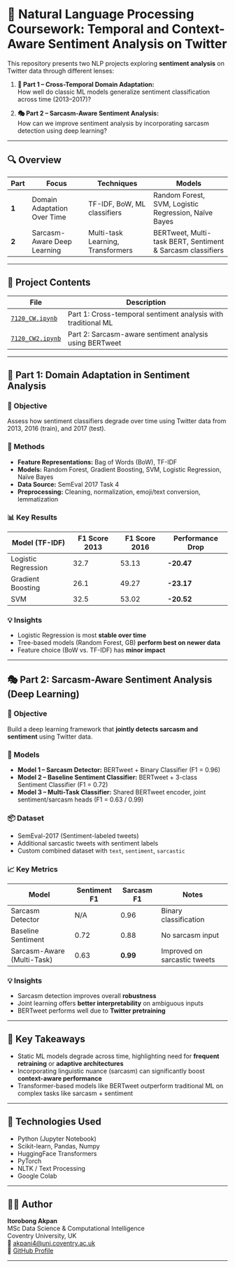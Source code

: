 
# 🧠 Natural Language Processing Coursework: Temporal and Context-Aware Sentiment Analysis on Twitter

This repository presents two NLP projects exploring **sentiment analysis** on Twitter data through different lenses:

1. **📆 Part 1 – Cross-Temporal Domain Adaptation:**  
   How well do classic ML models generalize sentiment classification across time (2013–2017)?

2. **🎭 Part 2 – Sarcasm-Aware Sentiment Analysis:**  
   How can we improve sentiment analysis by incorporating sarcasm detection using deep learning?

---

## 🔍 Overview

| Part | Focus | Techniques | Models |
|------|-------|------------|--------|
| **1** | Domain Adaptation Over Time | TF-IDF, BoW, ML classifiers | Random Forest, SVM, Logistic Regression, Naïve Bayes |
| **2** | Sarcasm-Aware Deep Learning | Multi-task Learning, Transformers | BERTweet, Multi-task BERT, Sentiment & Sarcasm classifiers |

---

## 📂 Project Contents

| File | Description |
|------|-------------|
| [`7120_CW.ipynb`](https://github.com/akpanitorobong/7120CEM-Natural_Language_Processing/blob/main/7120_CW.ipynb) | Part 1: Cross-temporal sentiment analysis with traditional ML |
| [`7120_CW2.ipynb`](https://github.com/akpanitorobong/7120CEM-Natural_Language_Processing/blob/main/7120_CW2.ipynb) | Part 2: Sarcasm-aware sentiment analysis using BERTweet |


---

## 📆 Part 1: Domain Adaptation in Sentiment Analysis

### 🧪 Objective
Assess how sentiment classifiers degrade over time using Twitter data from 2013, 2016 (train), and 2017 (test).

### 🔧 Methods
- **Feature Representations:** Bag of Words (BoW), TF-IDF
- **Models:** Random Forest, Gradient Boosting, SVM, Logistic Regression, Naïve Bayes
- **Data Source:** SemEval 2017 Task 4
- **Preprocessing:** Cleaning, normalization, emoji/text conversion, lemmatization

### 📊 Key Results

| Model (TF-IDF) | F1 Score 2013 | F1 Score 2016 | Performance Drop |
|----------------|---------------|---------------|------------------|
| Logistic Regression | 32.7 | 53.13 | **-20.47** |
| Gradient Boosting   | 26.1 | 49.27 | **-23.17** |
| SVM                 | 32.5 | 53.02 | **-20.52** |

### 💡 Insights
- Logistic Regression is most **stable over time**
- Tree-based models (Random Forest, GB) **perform best on newer data**
- Feature choice (BoW vs. TF-IDF) has **minor impact**

---

## 🎭 Part 2: Sarcasm-Aware Sentiment Analysis (Deep Learning)

### 🎯 Objective
Build a deep learning framework that **jointly detects sarcasm and sentiment** using Twitter data.

### 🤖 Models
- **Model 1 – Sarcasm Detector:** BERTweet + Binary Classifier (F1 = 0.96)
- **Model 2 – Baseline Sentiment Classifier:** BERTweet + 3-class Sentiment Classifier (F1 = 0.72)
- **Model 3 – Multi-Task Classifier:** Shared BERTweet encoder, joint sentiment/sarcasm heads (F1 = 0.63 / 0.99)

### 📦 Dataset
- SemEval-2017 (Sentiment-labeled tweets)
- Additional sarcastic tweets with sentiment labels
- Custom combined dataset with `text`, `sentiment`, `sarcastic`

### 📈 Key Metrics

| Model | Sentiment F1 | Sarcasm F1 | Notes |
|-------|--------------|------------|-------|
| Sarcasm Detector | N/A | 0.96 | Binary classification |
| Baseline Sentiment | 0.72 | 0.88 | No sarcasm input |
| Sarcasm-Aware (Multi-Task) | 0.63 | **0.99** | Improved on sarcastic tweets |

### 💡 Insights
- Sarcasm detection improves overall **robustness**
- Joint learning offers **better interpretability** on ambiguous inputs
- BERTweet performs well due to **Twitter pretraining**

---

## 🧠 Key Takeaways

- Static ML models degrade across time, highlighting need for **frequent retraining** or **adaptive architectures**
- Incorporating linguistic nuance (sarcasm) can significantly boost **context-aware performance**
- Transformer-based models like BERTweet outperform traditional ML on complex tasks like sarcasm + sentiment

---

## 📌 Technologies Used

- Python (Jupyter Notebook)
- Scikit-learn, Pandas, Numpy
- HuggingFace Transformers
- PyTorch
- NLTK / Text Processing
- Google Colab

---

## 🧑‍💻 Author

**Itorobong Akpan**  
MSc Data Science & Computational Intelligence  
Coventry University, UK  
📧 akpani4@uni.coventry.ac.uk  
🔗 [GitHub Profile](https://github.com/akpanitorobong)

---
